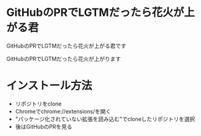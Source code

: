 # GitHubのPRでLGTMだったら花火が上がる君

GitHubのPRでLGTMだったら花火が上がる君です

GitHubのPRでLGTMだったら花火が上がります

# インストール方法

* リポジトリをclone
* Chromeでchrome://extensions/を開く
* "パッケージ化されていない拡張を読み込む"でcloneしたリポジトリを選択
* 後はGitHubのPRを見る

